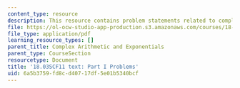 ```yaml
---
content_type: resource
description: This resource contains problem statements related to complex arithmetic.
file: https://ol-ocw-studio-app-production.s3.amazonaws.com/courses/18-03sc-differential-equations-fall-2011/6a5b3759fd8cd40717df5e01b5340bcf_MIT18_03SCF11_ps2_s6q.pdf
file_type: application/pdf
learning_resource_types: []
parent_title: Complex Arithmetic and Exponentials
parent_type: CourseSection
resourcetype: Document
title: '18.03SCF11 text: Part I Problems'
uid: 6a5b3759-fd8c-d407-17df-5e01b5340bcf
---
```

